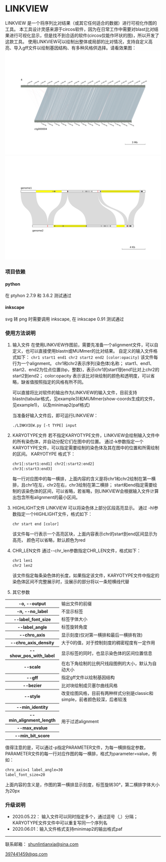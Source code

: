 # LINKVIEW
LINKVIEW 是一个将序列比对结果（或其它任何适合的数据）进行可视化作图的工具。
本工具设计灵感来源于circos软件，因为在日常工作中需要对blast比对结果进行可视化显示，但是找不到合适的软件(circos仅能作环状的图)，所以开发了这款工具。
使用LINKVIEW可以绘制出整体或局部的比对情况，支持自定义高亮、导入gff文件以绘制基因结构、有多种风格供选择。请看效果图：
![染色体比对图](imgs/example2.png)
![局部比对图](imgs/example3.png)

### 项目依赖
#### python
在 ptyhon 2.7.9 和 3.6.2 测试通过
#### inkscape
svg 转 png 时需要调用 inkscape, 在 inkscape 0.91 测试通过

### 使用方法说明

1. 输入文件 
    在使用LINKVIEW作图前，需要先准备一个alignment文件，可以自定义，也可以直接使用blastn或MUMmer的比对结果。
    自定义的输入文件格式如下：
    ```chr1 start1 end1 chr2 start2 end2 [color:opacity]```
    该文件每行为一个alignment。
    chr1和chr2表示序列(染色体)名称；
    start1、end1、start2、end2为位点位置(bp，整数)，表示chr1的start1到end1比对上chr2的start2到end2；
    color:opacity 表示该比对块绘制的颜色和透明度，可以省略，缺省值按照指定的风格有所不同。
    
    

     可以直接将比对软件的输出作为LINKVIEW的输入文件，目前支持blastn(tabular格式，见example3)和MUMmer(show-coords生成的文件，见example1)，
     以及minimap2(paf格式)
    
    

    当准备好输入文件后，即可运行LINKVIEW：
    ```
    ./LINKVIEW.py [-t TYPE] input
    ```

    
2. KARYOTYPE文件 
    若不指定KARYOTYPE文件，LINKVIEW会绘制输入文件中的所有染色体，并自动分配它们在图中的位置。
    通过-k参数指定一个KARYOTYPE文件，可以指定需要绘制的染色体及其在图中的位置和所需绘制的区间。
    KARYOTYPE 格式下：
    
    ```
    chr1[:start1:end1] chr2[:start2:end2]
    chr3[:start3:end3]
    ```
    每一行对应图中的每一横排，上面内容的含义是将chr1和chr2绘制在第一横排，且chr1在左，chr2在右，chr3绘制在第二横排；
    start和end指定需要绘制的该染色体的区间，可以省略，若省略，则LINKVIEW会根据输入文件计算出包含所有alignment的最小区间。
    
3. HIGHLIGHT文件 
    LINKVIEW 可以将染色体上部分区段高亮显示。
    通过 -hl参数指定一个HIGHLIGHT文件，格式如下：
    
    ```
    chr start end [color]
    ```
    该文件每一行表示一个高亮区块，上面内容表示chr的start到end区间显示为高亮，
    颜色可以省略，默认颜色为red
    
4. CHR_LEN文件 
   通过--chr_len参数指定CHR_LEN文件，格式如下：
   
    ```
    chr1 len1
    chr2 len2
    ```
    该文件指定每条染色体的长度，如果指定该文件，KARYOTYPE文件中指定的染色体区间不完整展示时，没展示的部分将以一条短横线代替
   
5. 其它参数 
   
  <table>
  <tr>
		<th>-o, --output</th>
		<td>输出文件的前缀</td>
	</tr>
	<tr>
    <th>-n, --no_label</th>
		<td>不显示标签</td>
	</tr>
	<tr>
    <th>--label_font_size</th>
    <td>标签字体大小</td>
  </tr>
	<tr>
    <th>--label_angle</th>
    <td>标签旋转角度</td>
  </tr>
	<tr>
    <th>--chro_axis</th>
    <td>显示刻度(仅对第一横排和最后一横排有效)</td>
  </tr>
	<tr>
    <th>--chro_axis_density</th>
    <td>大于0的值，对于控制刻度的稠密程度有一定作用</td>
  </tr>
  <tr>
    <th>--show_pos_with_label</th>
    <td>显示标签的同时，也显示染色体的区间位置信息</td>
  </tr>
  <tr>
    <th>--scale</th>
    <td>在右下角绘制的比例尺线段图例的大小，默认为自动大小</td>
  </tr>
  <tr>
    <th>--gff</th>
    <td>指定gff文件以绘制基因结构</td>
  </tr>
  <tr>
    <th>--bezier</th>
    <td>比对块绘制成贝塞尔曲线风格</td>
  </tr>
  <tr>
    <th>--style</th>
    <td>改变绘图风格，目前有两种样式分别是classic和simple，前者颜色较深，后者较浅</td>
  </tr>
  <tr>
    <th>--min_identity</th>
    <td rowspan="43">用于过滤alignment</td>
  </tr>
  <tr>
    <th>--min_alignment_length</th>

  </tr>
  <tr>
    <th>--max_evalue</th>
    
  </tr>
  <tr>
    <th>--min_bit_score</th>
  </tr>
</table>

值得注意的是，可以通过-p指定PARAMETER文件，为每一横排指定参数，PARAMETER文件的每一行对应作图的每一横排，格式为parameter=value，例如：
```
chro_axis=1 label_angle=30
label_font_size=20
```
上面内容的含义是，作图的第一横排显示刻度，标签旋转30°，第二横排字体大小为20px

### 升级说明
- 2020.05.22： 输入文件可以同时指定多个，通过逗号（,）分隔；KARYOTYPE文件文件中可以重复写同一个序列名
- 2020.06.01：输入文件格式支持minimap2的输出格式paf


<hr>
联系邮箱：
<a href="mailto:shunlintianxia@sina.com">shunlintianxia@sina.com</a>

397441459@qq.com


​         

